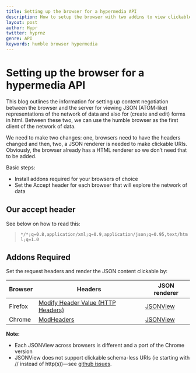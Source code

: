 ```yaml
---
title: Setting up the browser for a hypermedia API
description: How to setup the browser with two addins to view clickable `application/json` in Chrome and Firefox
layout: post
author: Hypr
twitter: hyprnz
genre: API
keywords: humble browser hypermedia
---
```


# Setting up the browser for a hypermedia API

This blog outlines the information for setting up content negotiation between the browser and the server for viewing JSON (ATOM-like) representations of the network of data and also for (create and edit) forms in html. Between these two, we can use the humble browser as the first client of the network of data. 

We need to make two changes: one, browsers need to have the headers changed and then, two, a JSON renderer is needed to make clickable URIs. Obviously, the browser already has a HTML renderer so we don’t need that to be added. 

Basic steps:

* Install addons required for your browsers of choice
* Set the Accept header for each browser that will explore the network of data

## Our accept header

See below on how to read this:

> `*/*;q=0.8,application/xml;q=0.9,application/json;q=0.95,text/html;q=1.0`

## Addons Required

Set the request headers and render the JSON content clickable by:

Browser  | Headers     | JSON renderer 
-------- |-------------| -------------
Firefox  | [Modify Header Value (HTTP Headers)](https://addons.mozilla.org/en-US/firefox/addon/modify-header-value/) | [JSONView](https://addons.mozilla.org/en-us/firefox/addon/jsonview/) 
Chrome   | [ModHeaders](https://chrome.google.com/webstore/detail/modheader/idgpnmonknjnojddfkpgkljpfnnfcklj?hl=en)  |   [JSONView](https://chrome.google.com/webstore/detail/jsonview/chklaanhfefbnpoihckbnefhakgolnmc?hl=en)   

**Note:**

* Each JSONView across browsers is different and a port of the Chrome version
* JSONView does not support clickable schema-less URIs (ie starting with // instead of http(s))—see [github issues](https://github.com/bhollis/jsonview/issues/124).